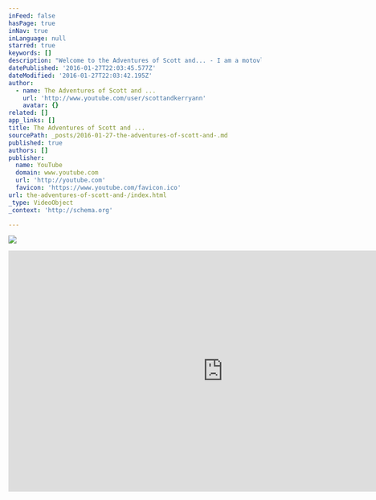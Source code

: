 ```yaml
---
inFeed: false
hasPage: true
inNav: true
inLanguage: null
starred: true
keywords: []
description: "Welcome to the Adventures of Scott and... - I am a motovlogger, a race car driver, and a complete knucklehead. You'll find me on the weekends riding my sport bike, supermoto, dual-sport, or race car. I have a girlfriend...and she's into the exact same stuff. I like to record my adventures and share on YouTube!"
datePublished: '2016-01-27T22:03:45.577Z'
dateModified: '2016-01-27T22:03:42.195Z'
author:
  - name: The Adventures of Scott and ...
    url: 'http://www.youtube.com/user/scottandkerryann'
    avatar: {}
related: []
app_links: []
title: The Adventures of Scott and ...
sourcePath: _posts/2016-01-27-the-adventures-of-scott-and-.md
published: true
authors: []
publisher:
  name: YouTube
  domain: www.youtube.com
  url: 'http://youtube.com'
  favicon: 'https://www.youtube.com/favicon.ico'
url: the-adventures-of-scott-and-/index.html
_type: VideoObject
_context: 'http://schema.org'

---
```

![](https://the-grid-user-content.s3-us-west-2.amazonaws.com/6ae0f0a7-c4ca-406e-9780-fd1a767ae323.png)

<iframe src="https://cdn.embedly.com/widgets/media.html?url=https%3A%2F%2Fwww.youtube.com%2Fuser%2FScottandKerryann&amp;src=http%3A%2F%2Fwww.youtube.com%2Fembed%2Fvideoseries%3Flist%3DUU2shBvyOrJSFGd15gI5776A&amp;type=text%2Fhtml&amp;key=b7d04c9b404c499eba89ee7072e1c4f7&amp;schema=youtube" width="853" height="480" scrolling="no" frameborder="0" allowfullscreen="allowfullscreen" style=""></iframe>